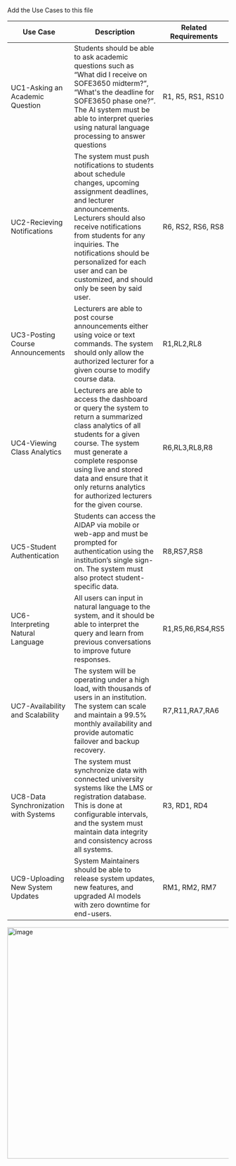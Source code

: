 Add the Use Cases to this file


| Use Case | Description | Related Requirements |
|---|---|---|
| UC1-Asking an Academic Question | Students should be able to ask academic questions such as “What did I receive on SOFE3650 midterm?”, “What's the deadline for SOFE3650 phase one?”. The AI system must be able to interpret queries using natural language processing to answer questions | R1, R5, RS1, RS10 |
| UC2-Recieving Notifications | The system must push notifications to students about schedule changes, upcoming assignment deadlines, and lecturer announcements. Lecturers should also receive notifications from students for any inquiries. The notifications should be personalized for each user and can be customized, and should only be seen by said user. | R6, RS2, RS6, RS8 |
| UC3-Posting Course Announcements | Lecturers are able to post course announcements either using voice or text commands. The system should only allow the authorized lecturer for a given course to modify course data. | R1,RL2,RL8 |
| UC4-Viewing Class Analytics | Lecturers are able to access the dashboard or query the system to return a summarized class analytics of all students for a given course. The system must generate a complete response using live and stored data and ensure that it only returns analytics for authorized lecturers for the given course. | R6,RL3,RL8,R8 |
| UC5-Student Authentication | Students can access the AIDAP via mobile or web-app and must be prompted for authentication using the institution’s single sign-on. The system must also protect student-specific data. | R8,RS7,RS8 |
| UC6-Interpreting Natural Language | All users can input in natural language to the system, and it should be able to interpret the query and learn from previous conversations to improve future responses. | R1,R5,R6,RS4,RS5 |
| UC7-Availability and Scalability | The system will be operating under a high load, with thousands of users in an institution. The system can scale and maintain a 99.5% monthly availability and provide automatic failover and backup recovery. | R7,R11,RA7,RA6 |
| UC8-Data Synchronization with Systems | The system must synchronize data with connected university systems like the LMS or registration database. This is done at configurable intervals, and the system must maintain data integrity and consistency across all systems. | R3, RD1, RD4 |
| UC9-Uploading New System Updates | System Maintainers should be able to release system updates, new features, and upgraded AI models with zero downtime for end-users. | RM1, RM2, RM7 |


<img width="583" height="526" alt="image" src="https://github.com/user-attachments/assets/c95da21b-0a8e-4652-8b6c-35648dc286cb" />
